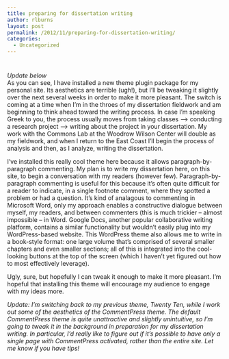 ```yaml
---
title: preparing for dissertation writing
author: rlburns
layout: post
permalink: /2012/11/preparing-for-dissertation-writing/
categories:
  - Uncategorized
---
```

# 

*Update below*  
As you can see, I have installed a new theme plugin package for my personal site. Its aesthetics are terrible (ugh!), but I’ll be tweaking it slightly over the next several weeks in order to make it more pleasant. The switch is coming at a time when I’m in the throes of my dissertation fieldwork and am beginning to think ahead toward the writing process. In case I’m speaking Greek to you, the process usually moves from taking classes –> conducting a research project –> writing about the project in your dissertation. My work with the Commons Lab at the Woodrow Wilson Center will double as my fieldwork, and when I return to the East Coast I’ll begin the process of analysis and then, as I analyze, writing the dissertation. 

I’ve installed this really cool theme here because it allows paragraph-by-paragraph commenting. My plan is to write my dissertation here, on this site, to begin a conversation with my readers (however few). Paragraph-by-paragraph commenting is useful for this because it’s often quite difficult for a reader to indicate, in a single footnote comment, where they spotted a problem or had a question. It’s kind of analagous to commenting in Microsoft Word, only my approach enables a constructive dialogue between myself, my readers, and between commenters (this is much trickier – almost impossible – in Word. Google Docs, another popular collaborative writing platform, contains a similar functionality but wouldn’t easily plug into my WordPress-based website. This WordPress theme also allows me to write in a book-style format: one large volume that’s comprised of several smaller chapters and even smaller sections; all of this is integrated into the cool-looking buttons at the top of the screen (which I haven’t yet figured out how to most effectively leverage). 

Ugly, sure, but hopefully I can tweak it enough to make it more pleasant. I’m hopeful that installing this theme will encourage my audience to engage with my ideas more. 

*Update: I’m switching back to my previous theme, Twenty Ten, while I work out some of the aesthetics of the CommentPress theme. The default CommentPress theme is quite unattractive and slightly unintuitive, so I’m going to tweak it in the background in preparation for my dissertation writing. In particular, I’d really like to figure out if it’s possible to have only a single page with CommentPress activated, rather than the entire site. Let me know if you have tips!*
